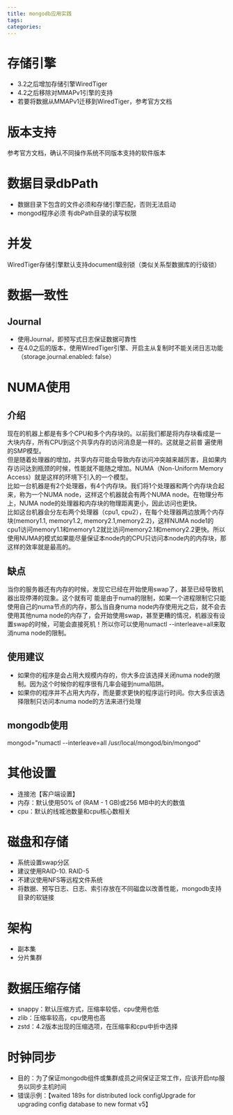 ```yaml
---
title: mongodb应用实践
tags:
categories:
---
```

# 存储引擎
* 3.2之后增加存储引擎WiredTiger
* 4.2之后移除对MMAPv1引擎的支持
* 若要将数据从MMAPv1迁移到WiredTiger，参考官方文档

# 版本支持
参考官方文档，确认不同操作系统不同版本支持的软件版本

# 数据目录dbPath
* 数据目录下包含的文件必须和存储引擎匹配，否则无法启动
* mongod程序必须 有dbPath目录的读写权限

# 并发
WiredTiger存储引擎默认支持document级别锁（类似关系型数据库的行级锁）

# 数据一致性
## Journal
* 使用Journal，即预写式日志保证数据可靠性
* 在4.0之后的版本，使用WiredTiger引擎、开启主从复制时不能关闭日志功能（storage.journal.enabled: false）

# NUMA使用
## 介绍
现在的机器上都是有多个CPU和多个内存块的。以前我们都是将内存块看成是一大块内存，所有CPU到这个共享内存的访问消息是一样的。这就是之前普 遍使用的SMP模型。  
但是随着处理器的增加，共享内存可能会导致内存访问冲突越来越厉害，且如果内存访问达到瓶颈的时候，性能就不能随之增加。NUMA（Non-Uniform Memory Access）就是这样的环境下引入的一个模型。  
 比如一台机器是有2个处理器，有4个内存块。我们将1个处理器和两个内存块合起来，称为一个NUMA node，这样这个机器就会有两个NUMA node。在物理分布上，NUMA node的处理器和内存块的物理距离更小，因此访问也更快。  
 比如这台机器会分左右两个处理器（cpu1, cpu2），在每个处理器两边放两个内存块(memory1.1, memory1.2, memory2.1,memory2.2)，这样NUMA node1的cpu1访问memory1.1和memory1.2就比访问memory2.1和memory2.2更快。所以使用NUMA的模式如果能尽量保证本node内的CPU只访问本node内的内存块，那这样的效率就是最高的。
## 缺点
当你的服务器还有内存的时候，发现它已经在开始使用swap了，甚至已经导致机器出现停滞的现象。这个就有可 能是由于numa的限制，如果一个进程限制它只能使用自己的numa节点的内存，那么当自身numa node内存使用光之后，就不会去使用其他numa node的内存了，会开始使用swap，甚至更糟的情况，机器没有设置swap的时候，可能会直接死机！所以你可以使用numactl --interleave=all来取消numa node的限制。
## 使用建议
* 如果你的程序是会占用大规模内存的，你大多应该选择关闭numa node的限制。因为这个时候你的程序很有几率会碰到numa陷阱。  
* 如果你的程序并不占用大内存，而是要求更快的程序运行时间。你大多应该选择限制只访问本numa node的方法来进行处理  

## mongodb使用
mongod="numactl --interleave=all /usr/local/mongod/bin/mongod"

# 其他设置
* 连接池【客户端设置】
* 内存：默认使用50% of (RAM - 1 GB)或256 MB中的大的数值
* cpu：默认的线城池数量和cpu核心数相关

# 磁盘和存储
* 系统设置swap分区
* 建议使用RAID-10. RAID-5 
* 不建议使用NFS等远程文件系统
* 将数据、预写日志、日志、索引存放在不同磁盘以改善性能，mongodb支持目录的软链接

# 架构
* 副本集
* 分片集群

# 数据压缩存储
* snappy：默认压缩方式，压缩率较低，cpu使用也低
* zlib：压缩率较高，cpu使用也高
* zstd：4.2版本出现的压缩选项，在压缩率和cpu中折中选择

# 时钟同步
* 目的：为了保证mongodb组件或集群成员之间保证正常工作，应该开启ntp服务以同步主机时间
* 错误示例：【waited 189s for distributed lock configUpgrade for upgrading config database to new format v5】
